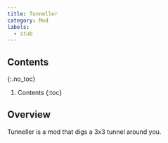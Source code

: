 ```yaml
---
title: Tunneller
category: Mod
labels:
  - stub
---
```

## Contents
{:.no_toc}
1. Contents
{:toc}

## Overview
Tunneller is a mod that digs a 3x3 tunnel around you.

